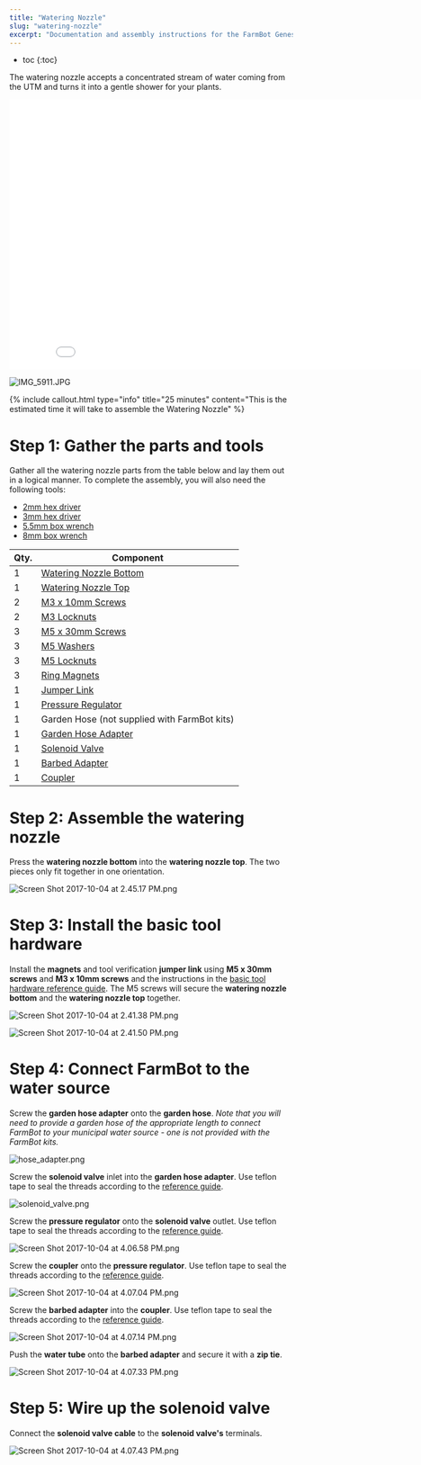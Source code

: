 ```yaml
---
title: "Watering Nozzle"
slug: "watering-nozzle"
excerpt: "Documentation and assembly instructions for the FarmBot Genesis watering nozzle"
---
```


* toc
{:toc}

The watering nozzle accepts a concentrated stream of water coming from the UTM and turns it into a gentle shower for your plants.

<iframe class="embedly-embed" src="//cdn.embedly.com/widgets/media.html?src=https%3A%2F%2Fwww.youtube.com%2Fembed%2Fxh7imhENpLQ%3Ffeature%3Doembed&url=http%3A%2F%2Fwww.youtube.com%2Fwatch%3Fv%3Dxh7imhENpLQ&image=https%3A%2F%2Fi.ytimg.com%2Fvi%2Fxh7imhENpLQ%2Fhqdefault.jpg&key=02466f963b9b4bb8845a05b53d3235d7&type=text%2Fhtml&schema=youtube" width="854" height="480" scrolling="no" frameborder="0" allowfullscreen></iframe>



![IMG_5911.JPG](IMG_5911.JPG)



{%
include callout.html
type="info"
title="25 minutes"
content="This is the estimated time it will take to assemble the Watering Nozzle"
%}



# Step 1: Gather the parts and tools

Gather all the watering nozzle parts from the table below and lay them out in a logical manner. To complete the assembly, you will also need the following tools:

* [2mm hex driver](../../Extras/bom/miscellaneous.md#2mm-hex-driver)
* [3mm hex driver](../../Extras/bom/miscellaneous.md#3mm-hex-driver)
* [5.5mm box wrench](../../Extras/bom/miscellaneous.md#5-5mm-box-wrench)
* [8mm box wrench](../../Extras/bom/miscellaneous.md#8mm-box-wrench)

|Qty.                          |Component                     |
|------------------------------|------------------------------|
|1                             |[Watering Nozzle Bottom](../../Extras/bom/plastic-parts.md#watering-nozzle)
|1                             |[Watering Nozzle Top](../../Extras/bom/plastic-parts.md#watering-nozzle)
|2                             |[M3 x 10mm Screws](../../Extras/bom/fasteners-and-hardware.md#m3-x-10mm-screws)
|2                             |[M3 Locknuts](../../Extras/bom/fasteners-and-hardware.md#m3-locknuts)
|3                             |[M5 x 30mm Screws](../../Extras/bom/fasteners-and-hardware.md#m5-x-30mm-screws)
|3                             |[M5 Washers](../../Extras/bom/fasteners-and-hardware.md#m5-washers)
|3                             |[M5 Locknuts](../../Extras/bom/fasteners-and-hardware.md#m5-locknuts)
|3                             |[Ring Magnets](../../Extras/bom/miscellaneous.md#ring-magnets)
|1                             |[Jumper Link](../../Extras/bom/electronics-and-wiring.md#jumper-links)
|1                             |[Pressure Regulator](../../Extras/bom/tubing.md#pressure-regulator)
|1                             |Garden Hose (not supplied with FarmBot kits)
|1                             |[Garden Hose Adapter](../../Extras/bom/tubing.md#garden-hose-adapter)
|1                             |[Solenoid Valve](../../Extras/bom/electronics-and-wiring.md#solenoid-valve)
|1                             |[Barbed Adapter](../../Extras/bom/tubing.md#barbed-adapter)
|1                             |[Coupler](../../Extras/bom/tubing.md#coupler)



# Step 2: Assemble the watering nozzle

Press the **watering nozzle bottom** into the **watering nozzle top**. The two pieces only fit together in one orientation.

![Screen Shot 2017-10-04 at 2.45.17 PM.png](Screen_Shot_2017-10-04_at_2.45.17_PM.png)



# Step 3: Install the basic tool hardware

Install the **magnets** and tool verification **jumper link** using **M5 x 30mm screws** and **M3 x 10mm screws** and the instructions in the [basic tool hardware reference guide](../../FarmBot-Genesis-V1-3/reference/basic-tool-hardware.md). The M5 screws will secure the **watering nozzle bottom** and the **watering nozzle top** together.

![Screen Shot 2017-10-04 at 2.41.38 PM.png](Screen_Shot_2017-10-04_at_2.41.38_PM.png)



![Screen Shot 2017-10-04 at 2.41.50 PM.png](Screen_Shot_2017-10-04_at_2.41.50_PM.png)



# Step 4: Connect FarmBot to the water source

Screw the **garden hose adapter** onto the **garden hose**. *Note that you will need to provide a garden hose of the appropriate length to connect FarmBot to your municipal water source - one is not provided with the FarmBot kits.*

![hose_adapter.png](hose_adapter.png)

Screw the **solenoid valve** inlet into the **garden hose adapter**. Use teflon tape to seal the threads according to the [reference guide](../../FarmBot-Genesis-V1-3/reference/using-teflon-tape.md).

![solenoid_valve.png](solenoid_valve.png)

Screw the **pressure regulator** onto the **solenoid valve** outlet. Use teflon tape to seal the threads according to the [reference guide](../../FarmBot-Genesis-V1-3/reference/using-teflon-tape.md).

![Screen Shot 2017-10-04 at 4.06.58 PM.png](Screen_Shot_2017-10-04_at_4.06.58_PM.png)

Screw the **coupler** onto the **pressure regulator**. Use teflon tape to seal the threads according to the [reference guide](../../FarmBot-Genesis-V1-3/reference/using-teflon-tape.md).

![Screen Shot 2017-10-04 at 4.07.04 PM.png](Screen_Shot_2017-10-04_at_4.07.04_PM.png)

Screw the **barbed adapter** into the **coupler**. Use teflon tape to seal the threads according to the [reference guide](../../FarmBot-Genesis-V1-3/reference/using-teflon-tape.md).

![Screen Shot 2017-10-04 at 4.07.14 PM.png](Screen_Shot_2017-10-04_at_4.07.14_PM.png)

Push the **water tube** onto the **barbed adapter** and secure it with a **zip tie**.

![Screen Shot 2017-10-04 at 4.07.33 PM.png](Screen_Shot_2017-10-04_at_4.07.33_PM.png)



# Step 5: Wire up the solenoid valve

Connect the **solenoid valve cable** to the **solenoid valve's** terminals.

![Screen Shot 2017-10-04 at 4.07.43 PM.png](Screen_Shot_2017-10-04_at_4.07.43_PM.png)

